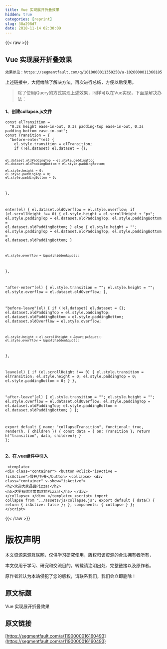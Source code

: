```yaml
---
title: Vue 实现展开折叠效果
hidden: true
categories: [reprint]
slug: 38a298d7
date: 2018-11-14 02:30:09
---
```


{{< raw >}}
<h2>Vue &#x5B9E;&#x73B0;&#x5C55;&#x5F00;&#x6298;&#x53E0;&#x6548;&#x679C;</h2><p><code>&#x6548;&#x679C;&#x53C2;&#x89C1;&#xFF1A;https://segmentfault.com/q/1010000011359250/a-1020000011360185</code></p><p>&#x4E0A;&#x8FF0;&#x94FE;&#x63A5;&#x4E2D;&#xFF0C;&#x5927;&#x4F6C;&#x7ED9;&#x9664;&#x4E86;&#x89E3;&#x51B3;&#x65B9;&#x6CD5;&#xFF0C;&#x518D;&#x6B21;&#x8FDB;&#x884C;&#x603B;&#x7ED3;&#xFF0C;&#x65B9;&#x4FBF;&#x4EE5;&#x540E;&#x4F7F;&#x7528;&#x3002;</p><blockquote>&#x9664;&#x4E86;&#x4F7F;&#x7528;jQuery&#x7684;&#x65B9;&#x5F0F;&#x5B9E;&#x73B0;&#x4E0A;&#x8FF0;&#x6548;&#x679C;&#xFF0C;&#x540C;&#x6837;&#x53EF;&#x4EE5;&#x5728;Vue&#x5B9E;&#x73B0;&#xFF0C;&#x4E0B;&#x9762;&#x662F;&#x89E3;&#x51B3;&#x529E;&#x6CD5;&#xFF1A;</blockquote><h4>1&#x3001;&#x521B;&#x5EFA;collapse.js&#x6587;&#x4EF6;</h4><pre><code>const elTransition =
  &quot;0.3s height ease-in-out, 0.3s padding-top ease-in-out, 0.3s padding-bottom ease-in-out&quot;;
const Transition = {
  &quot;before-enter&quot;(el) {
    el.style.transition = elTransition;
    if (!el.dataset) el.dataset = {};

    el.dataset.oldPaddingTop = el.style.paddingTop;
    el.dataset.oldPaddingBottom = el.style.paddingBottom;

    el.style.height = 0;
    el.style.paddingTop = 0;
    el.style.paddingBottom = 0;
  },

  enter(el) {
    el.dataset.oldOverflow = el.style.overflow;
    if (el.scrollHeight !== 0) {
      el.style.height = el.scrollHeight + &quot;px&quot;;
      el.style.paddingTop = el.dataset.oldPaddingTop;
      el.style.paddingBottom = el.dataset.oldPaddingBottom;
    } else {
      el.style.height = &quot;&quot;;
      el.style.paddingTop = el.dataset.oldPaddingTop;
      el.style.paddingBottom = el.dataset.oldPaddingBottom;
    }

    el.style.overflow = &quot;hidden&quot;;
  },

  &quot;after-enter&quot;(el) {
    el.style.transition = &quot;&quot;;
    el.style.height = &quot;&quot;;
    el.style.overflow = el.dataset.oldOverflow;
  },

  &quot;before-leave&quot;(el) {
    if (!el.dataset) el.dataset = {};
    el.dataset.oldPaddingTop = el.style.paddingTop;
    el.dataset.oldPaddingBottom = el.style.paddingBottom;
    el.dataset.oldOverflow = el.style.overflow;

    el.style.height = el.scrollHeight + &quot;px&quot;;
    el.style.overflow = &quot;hidden&quot;;
  },

  leave(el) {
    if (el.scrollHeight !== 0) {
      el.style.transition = elTransition;
      el.style.height = 0;
      el.style.paddingTop = 0;
      el.style.paddingBottom = 0;
    }
  },

  &quot;after-leave&quot;(el) {
    el.style.transition = &quot;&quot;;
    el.style.height = &quot;&quot;;
    el.style.overflow = el.dataset.oldOverflow;
    el.style.paddingTop = el.dataset.oldPaddingTop;
    el.style.paddingBottom = el.dataset.oldPaddingBottom;
  }
};

export default {
  name: &quot;collapseTransition&quot;,
  functional: true,
  render(h, { children }) {
    const data = {
      on: Transition
    };
    return h(&quot;transition&quot;, data, children);
  }
};</code></pre><h4>2&#x3001;&#x5728;.vue&#x7EC4;&#x4EF6;&#x4E2D;&#x5F15;&#x5165;</h4><pre><code>
&lt;template&gt;
    &lt;div class=&quot;container&quot;&gt;
        &lt;button @click=&quot;isActive = !isActive&quot;&gt;&#x5C55;&#x5F00;/&#x6298;&#x53E0;&lt;/button&gt;
        &lt;collapse&gt;
            &lt;div class=&quot;container&quot; v-show=&quot;isActive&quot;&gt;
                &lt;h2&gt;&#x6B22;&#x8FCE;&#x5927;&#x5BB6;&#x54C1;&#x5C1D;Pizza!&lt;/h2&gt;
                &lt;h5&gt;&#x8FD9;&#x91CC;&#x6709;&#x4F60;&#x975E;&#x5E38;&#x559C;&#x6B22;&#x7684;Pizza!&lt;/h5&gt;
            &lt;/div&gt;
        &lt;/collapse&gt;
    &lt;/div&gt;
&lt;/template&gt;
&lt;script&gt;
import collapse from &quot;../assets/js/collapse.js&quot;;
export default {
  data() {
    return {
      isActive: false
    };
  },
  components: {
    collapse
  }
};
&lt;/script&gt;</code></pre>
{{< /raw >}}

# 版权声明
本文资源来源互联网，仅供学习研究使用，版权归该资源的合法拥有者所有，

本文仅用于学习、研究和交流目的。转载请注明出处、完整链接以及原作者。 

原作者若认为本站侵犯了您的版权，请联系我们，我们会立即删除！

## 原文标题
Vue 实现展开折叠效果

## 原文链接
[https://segmentfault.com/a/1190000016160493](https://segmentfault.com/a/1190000016160493)

